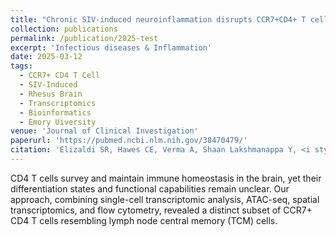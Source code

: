 ```yaml
---
title: "Chronic SIV-induced neuroinflammation disrupts CCR7+CD4+ T cell immunosurveillance in the rhesus macaque brain."
collection: publications
permalink: /publication/2025-test
excerpt: 'Infectious diseases & Inflammation'
date: 2025-03-12
tags:
  - CCR7+ CD4 T Cell
  - SIV-Induced
  - Rhesus Brain
  - Transcriptomics
  - Bioinformatics
  - Emory Uiversity
venue: 'Journal of Clinical Investigation'
paperurl: 'https://pubmed.ncbi.nlm.nih.gov/38470479/'  
citation: 'Elizaldi SR, Hawes CE, Verma A, Shaan Lakshmanappa Y, <i style="color:DodgerBlue;">Dinasarapu AR</i>, Schlegel BT, Rajasundaram D, Li J, Durbin-Johnson BP, Ma ZM, Pal PB, Beckman D, Ott S, Raeman R, Lifson J, Morrison JH, Iyer SS (2024). Chronic SIV-induced neuroinflammation disrupts CCR7+CD4+ T cell immunosurveillance in the rhesus macaque brain. <i>J Clin Invest</i>.'  
---  
```

CD4 T cells survey and maintain immune homeostasis in the brain, yet their differentiation states and functional capabilities remain unclear. Our approach, combining single-cell transcriptomic analysis, ATAC-seq, spatial transcriptomics, and flow cytometry, revealed a distinct subset of CCR7+ CD4 T cells resembling lymph node central memory (TCM) cells.  
